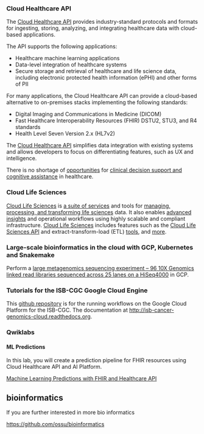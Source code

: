 

### Cloud Healthcare API

The [Cloud Healthcare API](https://cloud.google.com/healthcare/docs) provides industry-standard protocols and formats for ingesting, storing, analyzing, and integrating healthcare data with cloud-based applications.

The API supports the following applications:



*   Healthcare machine learning applications
*   Data-level integration of healthcare systems
*   Secure storage and retrieval of healthcare and life science data, including electronic protected health information (ePHI) and other forms of PII

For many applications, the Cloud Healthcare API can provide a cloud-based alternative to on-premises stacks implementing the following standards:



*   Digital Imaging and Communications in Medicine (DICOM)
*   Fast Healthcare Interoperability Resources (FHIR) DSTU2, STU3, and R4 standards
*   Health Level Seven Version 2.x (HL7v2)

The [Cloud Healthcare API](https://www.youtube.com/watch?v=Y-yvlt5mVXk) simplifies data integration with existing systems and allows developers to focus on differentiating features, such as UX and intelligence.


There is no shortage of [opportunities](https://www.youtube.com/watch?v=P54bm_TNnqQ) for [clinical decision support and cognitive assistance](https://www.youtube.com/watch?v=DH-JC9DfYdI) in healthcare. 



### Cloud Life Sciences

[Cloud Life Sciences](https://cloud.google.com/life-sciences) is [a suite of services](https://www.youtube.com/watch?v=n0dhKfuhbVM) and tools for [managing, processing, and transforming life sciences](https://www.youtube.com/watch?v=Uz93mfqQvYA) data. It also enables [advanced insights](https://www.youtube.com/watch?v=27tSivxnQ_E) and operational workflows using highly scalable and compliant infrastructure. [Cloud Life Sciences](https://www.youtube.com/watch?v=M_G_1SWVHgw) includes features such as the [Cloud Life Sciences API](https://www.youtube.com/watch?v=vQeh0l9lnfk) and extract-transform-load (ETL) [tools](https://www.youtube.com/watch?v=B8RABR19n8Y), and [more](https://www.youtube.com/watch?v=BAAZNH-Wa6A).

### Large-scale bioinformatics in the cloud with GCP, Kubernetes and Snakemake

Perform a [large metagenomics sequencing experiment – 96 10X Genomics linked read libraries sequenced across 25 lanes on a HiSeq4000](https://www.bsiranosian.com/bioinformatics/large-scale-bioinformatics-in-the-cloud-with-gcp-kubernetes-and-snakemake/) in GCP.


### Tutorials for the ISB-CGC Google Cloud Engine


This [github repository](https://github.com/isb-cgc/RunningWorkflows-on-the-GoogleCloud) is  for the running workflows on the Google Cloud Platform for the ISB-CGC.  The documentation at http://isb-cancer-genomics-cloud.readthedocs.org.

### Qwiklabs


#### ML Predictions

In this lab, you will create a prediction pipeline for FHIR resources using Cloud Healthcare API and AI Platform.

[Machine Learning Predictions with FHIR and Healthcare API](https://www.qwiklabs.com/focuses/6129?catalog_rank=%7B%22rank%22%3A18%2C%22num_filters%22%3A0%2C%22has_search%22%3Atrue%7D&parent=catalog&search_id=7468017)

## bioinformatics

If you are further interested in more bio informatics

https://github.com/ossu/bioinformatics
